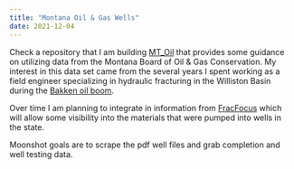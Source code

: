 ```yaml
---
title: "Montana Oil & Gas Wells"
date: 2021-12-04
---
```


Check a repository that I am building [MT_Oil](https://github.com/attackgnome/MT_Oil) that provides some guidance on utilizing data from the Montana Board of Oil & Gas Conservation. My interest in this data set came from the several years I spent working as a field engineer specializing in hydraulic fracturing in the Williston Basin during the [Bakken oil boom](https://en.wikipedia.org/wiki/North_Dakota_oil_boom).

Over time I am planning to integrate in information from [FracFocus](https://www.fracfocus.org/) which will allow some visibility into the materials that were pumped into wells in the state. 

Moonshot goals are to scrape the pdf well files and grab completion and well testing data. 



